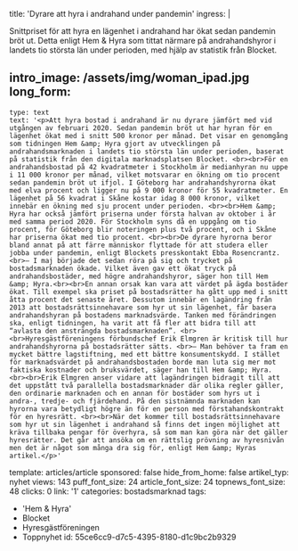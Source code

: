title: 'Dyrare att hyra i andrahand under pandemin'
ingress: |
  <p>Snittpriset för att hyra en lägenhet i andrahand har ökat sedan pandemin bröt ut. Detta enligt Hem & Hyra som tittat närmare på andrahandshyror i landets tio största län under perioden, med hjälp av statistik från Blocket.
  </p>
  
intro_image: /assets/img/woman_ipad.jpg
long_form:
  -
    type: text
    text: '<p>Att hyra bostad i andrahand är nu dyrare jämfört med vid utgången av februari 2020. Sedan pandemin bröt ut har hyran för en lägenhet ökat med i snitt 500 kronor per månad. Det visar en genomgång som tidningen Hem &amp; Hyra gjort av utvecklingen på andrahandsmarknaden i landets tio största län under perioden, baserat på statistik från den digitala marknadsplatsen Blocket. <br><br>För en andrahandsbostad på 42 kvadratmeter i Stockholm är medianhyran nu uppe i 11 000 kronor per månad, vilket motsvarar en ökning om tio procent sedan pandemin bröt ut ifjol. I Göteborg har andrahandshyrorna ökat med elva procent och ligger nu på 9 000 kronor för 55 kvadratmeter. En lägenhet på 56 kvadrat i Skåne kostar idag 8 000 kronor, vilket innebär en ökning med sju procent under perioden. <br><br>Hem &amp; Hyra har också jämfört priserna under första halvan av oktober i år med samma period 2020. För Stockholm syns då en uppgång om tio procent, för Göteborg blir noteringen plus två procent, och i Skåne har priserna ökat med tio procent. <br><br>De dyrare hyrorna beror bland annat på att färre människor flyttade för att studera eller jobba under pandemin, enligt Blockets presskontakt Ebba Rosencrantz.<br>– I maj började det sedan röra på sig och trycket på bostadsmarknaden ökade. Vilket även gav ett ökat tryck på andrahandsbostäder, med högre andrahandshyror, säger hon till Hem &amp; Hyra.<br><br>En annan orsak kan vara att värdet på ägda bostäder ökat. Till exempel ska priset på bostadsrätter ha gått upp med i snitt åtta procent det senaste året. Dessutom innebär en lagändring från 2013 att bostadsrättsinnehavare som hyr ut sin lägenhet, får basera andrahandshyran på bostadens marknadsvärde. Tanken med förändringen ska, enligt tidningen, ha varit att få fler att bidra till att “avlasta den ansträngda bostadsmarknaden”. <br><br>Hyresgästföreningens förbundschef Erik Elmgren är kritisk till hur andrahandshyrorna på bostadsrätter sätts. <br>– Man behöver ta fram en mycket bättre lagstiftning, med ett bättre konsumentskydd. I stället för marknadsvärdet på andrahandsbostaden borde man luta sig mer mot faktiska kostnader och bruksvärdet, säger han till Hem &amp; Hyra. <br><br>Erik Elmgren anser vidare att lagändringen bidragit till att det uppstått två parallella bostadsmarknader där olika regler gäller, den ordinarie marknaden och en annan för bostäder som hyrs ut i andra-, tredje- och fjärdehand. På den sistnämnda marknaden kan hyrorna vara betydligt högre än för en person med förstahandskontrakt för en hyresrätt. <br><br>När det kommer till bostadsrättsinnehavare som hyr ut sin lägenhet i andrahand så finns det ingen möjlighet att kräva tillbaka pengar för överhyra, så som man kan göra när det gäller hyresrätter. Det går att ansöka om en rättslig prövning av hyresnivån men det är något som många dra sig för, enligt Hem &amp; Hyras artikel.</p>'
template: articles/article
sponsored: false
hide_from_home: false
artikel_typ: nyhet
views: 143
puff_font_size: 24
article_font_size: 24
topnews_font_size: 48
clicks: 0
link: '1'
categories: bostadsmarknad
tags:
  - 'Hem & Hyra'
  - Blocket
  - Hyresgästföreningen
  - Toppnyhet
id: 55ce6cc9-d7c5-4395-8180-d1c9bc2b9329
